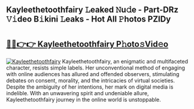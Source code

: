 ## Kayleethetoothfairy 𝙻eaked 𝙽u𝚍e - Part-DRz 𝚅𝚒deo B𝚒kini 𝙻eaks - Hot All 𝙿hotos PZIDy

# <h2><a href="http://ld1ac8.urlbe.top/?page=Kayleethetoothfairy">🔗🔗👉👉 Kayleethetoothfairy P𝚑oto𝚜Vid𝚎o</a></h2>

[![Kayleethetoothfairy](https://i.imgur.com/eBuTRDB.gif)](http://ld1ac8.urlbe.top/?page=Kayleethetoothfairy)
Kayleethetoothfairy, an enigmatic and multifaceted character, resists simple labels. Her unconventional method of engaging with online audiences has allured and offended observers, stimulating debates on consent, morality, and the intricacies of virtual societies. Despite the ambiguity of her intentions, her mark on digital media is indelible. With an unwavering spirit and undeniable allure, Kayleethetoothfairy journey in the online world is unstoppable.
